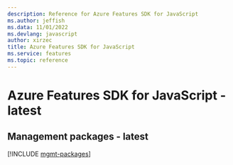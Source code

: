 ```yaml
---
description: Reference for Azure Features SDK for JavaScript
ms.author: jeffish
ms.data: 11/01/2022
ms.devlang: javascript
author: xirzec
title: Azure Features SDK for JavaScript
ms.service: features
ms.topic: reference
---
```

# Azure Features SDK for JavaScript - latest

## Management packages - latest
[!INCLUDE [mgmt-packages](features-mgmt-index.md)]
